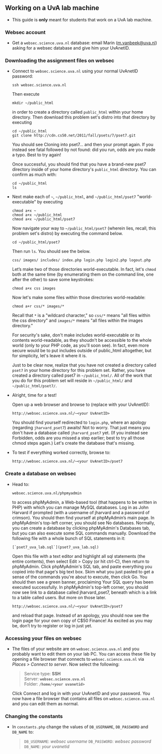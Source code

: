 
## Working on a UvA lab machine

* This guide is **only** meant for students that work on a UvA lab machine.

### Websec account

* Get a `websec.science.uva.nl` database: email Marin (<m.vanbeek@uva.nl>) asking
  for a websec database and give him your UvAnetID.

### Downloading the assignment files on websec

* Connect to
  `websec.science.uva.nl` using your normal UvAnetID password:
      
      ssh websec.science.uva.nl

  Then execute

      mkdir ~/public_html

  in order to create a directory called `public_html` within 
  your home directory. Then download this problem set's distro into that
  directory by executing

      cd ~/public_html
      git clone http://cdn.cs50.net/2011/fall/psets/7/pset7.git

  You should see Cloning into pset7... and then your prompt again. If you
  instead see fatal followed by not found: did you run, odds are you made a
  typo. Best to try again!

  Once successful, you should find that you have a brand-new pset7 directory
  inside of your home directory's `public_html` directory. You can confirm as
  much with:

      cd ~/public_html 
      ls

* Next make each of `~`, `~/public_html`, and `~/public_html/pset7`
  "world-executable" by executing

      chmod a+x ~
      chmod a+x ~/public_html
      chmod a+x ~/public_html/pset7

  Now navigate your way to `~/public_html/pset7` (wherein lies, recall, this
  problem set's distro) by executing the command below.

      cd ~/public_html/pset7

  Then run `ls`. You should see the below.

      css/ images/ includes/ index.php login.php login2.php logout.php

  Let’s make two of those directories world-executable. In fact, let's `chmod`
  both at the same time (by enumerating them on the command line, one after the
  other) to save some keystrokes:

      chmod a+x css images

  Now let's make some files within those directories world-readable:

      chmod a+r css/* images/*

  Recall that `*` is a "wildcard character," so `css/*` means "all files within 
  the css directory" and `images/*` means "all files within the images 
  directory."

  For security's sake, don't make includes world-executable or its contents
  world-readable, as they shoudn't be accessible to the whole world (only to
  your PHP code, as you'll soon see). In fact, even more secure would be to put
  includes outside of public_html altogether, but for simplicity, let's leave
  it where it is.

  Just to be clear now, realize that you have not created a directory called
  `pset7` in your home directory for this problem set. Rather, you have created a
  directory called pset7 in `~/public_html/`. All of the work that you do for this
  problem set will reside in `~/public_html/` and `~/public_html/pset7/`.

* Alright, time for a test! 

  Open up a web browser and browse to (replace <your UvAnetID> with
  your UvAnetID):

      http://websec.science.uva.nl/~<your UvAnetID>

  You should find yourself redirected to `login.php`, where an apology
  (regarding `jharvard_pset7`) awaits! Not to worry. That just means you don't
  have a database called `jharvard_pset7` yet. (If you instead see Forbidden,
  odds are you missed a step earlier; best to try all those chmod steps again.)
  Let's create the database that's missing.

  [^2]: Incidentally, you can also access C$50 Finance within the appliance at http://127.0.0.1/~jharvard/pset7/, since 127.0.0.1 is the appliance's (and most computers') "loopback" address.

* To test if everything worked correctly, browse to:

      http://websec.science.uva.nl/~<your UvAnetID>/pset7


### Create a database on websec

* Head to:

      websec.science.uva.nl/phpmyadmin

  to access phpMyAdmin, a Web-based tool (that happens to be written in PHP)
  with which you can manage MySQL databases.  Log in as John Harvard if
  prompted (with a username of jharvard and a password of crimson). You should
  then find yourself at phpMyAdmin’s main page. In phpMyAdmin's top-left
  corner, you should see No databases. Normally, you can create a database by
  clicking phpMyAdmin's Databases tab, but you can also execute some SQL
  commands manually. Download the following file with a whole bunch of SQL
  statements in it:

      [`pset7_uva_lab.sql`](pset7_uva_lab.sql)

  Open this file with a text editor and highlight all sql statements (the
  entire contents), then select Edit > Copy (or hit ctrl-C), then return to
  phpMyAdmin. Click phpMyAdmin's SQL tab, and paste everything you copied into
  that page's big text box. Skim what you just pasted to get a sense of the
  commands you're about to execute, then click Go. You should then see a green
  banner, proclaiming Your SQL query has been executed successfully. In
  phpMyAdmin's top-left corner, you should now see link to a database called
  jharvard_pset7, beneath which is a link to a table called users. But more on
  those later.

      http://websec.science.uva.nl/~<your UvAnetID>/pset7

  and reload that page. Instead of an apology, you should now see the login page
  for your own copy of C$50 Finance! As excited as you may be, don’t try to
  register or log in just yet.


### Accessing your files on websec

* The files of your website are on `websec.science.uva.nl` and you probably 
  want to edit them on your lab PC. You can access these file by opening a file
  browser that connects to `websec.science.uva.nl` via *Places > Connect to 
  server*. Now select the following:

  > Service type: **SSH** <br>
  > Server: **`websec.science.uva.nl`** <br>
  > Folder: **`/home/<your uvanetid>`** <br>

  Click Connect and log in with your UvAnetID and your password. You now have a 
  file browser that contains all files on `websec.science.uva.nl` and you can
  edit them as normal.

### Changing the constants

* In `constants.php` change the values of `DB_USERNAME`, `DB_PASSWORD` and 
  `DB_NAME` to:

  > `DB_USERNAME`: *websec username* 
  > `DB_PASSWORD`: *websec password* 
  > `DB_NAME`: *your uvanetid*

